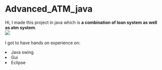 # Advanced_ATM_java
Hi, I made this project in java which is <b> a combination of loan system as well as atm system</b>.
<a><br>
<img src=https://lh3.googleusercontent.com/proxy/xhuo-RxbfbHbEKCDNXXczSJPfnbNyWhMuoBmLWNdgRiWT6PS7Ey9HWNldVNslJUeEmIaRdcn1CCjLpesWk9w9LzpsE14gSf2Vw></br>
</a>
<br>I got to have hands on experience on:
<li>Java swing
<li>Gui
<li>Eclipse
<br>
